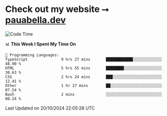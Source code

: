 # Check out my website ⭢ [pauabella.dev](https://pauabella.dev)

<!--START_SECTION:waka-->
![Code Time](http://img.shields.io/badge/Code%20Time-3%2C810%20hrs%2046%20mins-blue)

📊 **This Week I Spent My Time On** 

```text
💬 Programming Languages: 
TypeScript               9 hrs 27 mins       ████████████░░░░░░░░░░░░░   48.90 % 
HTML                     5 hrs 55 mins       ████████░░░░░░░░░░░░░░░░░   30.63 % 
CSS                      2 hrs 24 mins       ███░░░░░░░░░░░░░░░░░░░░░░   12.41 % 
Other                    1 hr 27 mins        ██░░░░░░░░░░░░░░░░░░░░░░░   07.54 % 
Bash                     2 mins              ░░░░░░░░░░░░░░░░░░░░░░░░░   00.24 % 
```


 Last Updated on 20/10/2024 22:05:28 UTC
<!--END_SECTION:waka-->
